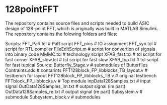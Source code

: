 # 128pointFFT
The repository contains source files and scripts needed to build ASIC design of 128-point FFT, which is originally was built in MATLAB Simulink. The repository contains the folowing folders and files:

Scripts:
		FFT_PaR.tcl		# PaR script
		FFT_pins		# IO assignment
		FFT_syn.tcl		# script for RTL compiler
		FileEditScript.m	# script for convertion of signals into binary code
		MMMC.tcl		# technology script
		XFAB_fast.tcl		# tcl script for fast corner
		XFAB_slow.tcl		# tcl script for fast slow
		XFAB_typ.tcl		# tcl script for fast tupical
Source:
		Butterfly_Stage.v	# submodules of Butterflies
		Contraints.sdc		# contarints
		FFT128block_FP_libblocks_TB_layout.v 	# testbench for layout
		FFT128block_FP_libblocks_TB.v		# original testbench
		FFTblock_FP_libblocks.v			# Top module
		inpData128Samples.txt			# input signal
		OutData128Samples_im.txt		# output signal (im part)
		OutData128Samples_re.txt		# output signal (re part)
		Subsystem.v			# submodule
		Subsystem_block.v		# submodules
        

